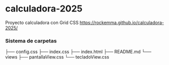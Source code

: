 # calculadora-2025

Proyecto calculadora con Grid CSS
https://rockemma.github.io/calculadora-2025/

### Sistema de carpetas
├── config.css
├── index.css
├── index.html
├── README.md
└── views
    ├── pantallaView.css
    └── tecladoView.css
